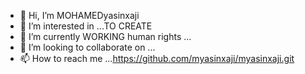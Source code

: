 - 👋 Hi, I’m MOHAMEDyasinxaji
- 👀 I’m interested in ...TO CREATE 
- 🌱 I’m currently WORKING human rights  ...
- 💞️ I’m looking to collaborate on ...
- 📫 How to reach me ...https://github.com/myasinxaji/myasinxaji.git

<!---
myasinxaji/myasinxaji is a ✨ special ✨ repository because its `README.md` (this file) appears on your GitHub profile.
You can click the Preview link to take a look at your changes.
--->
